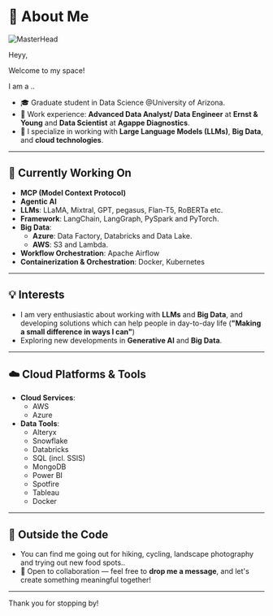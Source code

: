 # 💫 About Me

![MasterHead](https://raw.githubusercontent.com/sagar-viradiya/sagar-viradiya/master/resources/banner.png)

Heyy,

Welcome to my space!

I am a ..
- 🎓 Graduate student in Data Science @University of Arizona.
- 💼 Work experience: **Advanced Data Analyst/ Data Engineer** at **Ernst & Young** and **Data Scientist** at **Agappe Diagnostics**.
- 🧠 I specialize in working with **Large Language Models (LLMs)**, **Big Data**, and **cloud technologies**.

---

## 🔭 Currently Working On

- **MCP (Model Context Protocol)**
- **Agentic AI**
- **LLMs**: LLaMA, Mixtral, GPT, pegasus, Flan-T5, RoBERTa etc.
- **Framework**: LangChain, LangGraph, PySpark and PyTorch.
- **Big Data**:
   - **Azure**: Data Factory, Databricks and Data Lake.
   - **AWS**: S3 and Lambda.
- **Workflow Orchestration**: Apache Airflow
- **Containerization & Orchestration**: Docker, Kubernetes

---

## 💡 Interests

- I am very enthusiastic about working with **LLMs** and **Big Data**, and developing solutions which can help people in day-to-day life (**"Making a small difference in ways I can"**)
- Exploring new developments in **Generative AI** and **Big Data**.

---

## ☁️ Cloud Platforms & Tools

- **Cloud Services**: 
  - AWS
  - Azure
- **Data Tools**: 
  - Alteryx
  - Snowflake
  - Databricks
  - SQL (incl. SSIS)
  - MongoDB
  - Power BI
  - Spotfire
  - Tableau
  - Docker

---

## 🌱 Outside the Code

- You can find me going out for hiking, cycling, landscape photography and trying out new food spots..
- 🤝 Open to collaboration — feel free to **drop me a message**, and let's create something meaningful together!

---

Thank you for stopping by! 

<!--
**itsabhishekm/itsabhishekm** is a ✨ _special_ ✨ repository because its `README.md` (this file) appears on your GitHub profile.

Here are some ideas to get you started:

- 🔭 I’m currently working on ...
- 🌱 I’m currently learning ...
- 👯 I’m looking to collaborate on ...
- 🤔 I’m looking for help with ...
- 💬 Ask me about ...
- 📫 How to reach me: ...
- 😄 Pronouns: ...
- ⚡ Fun fact: ...
-->
